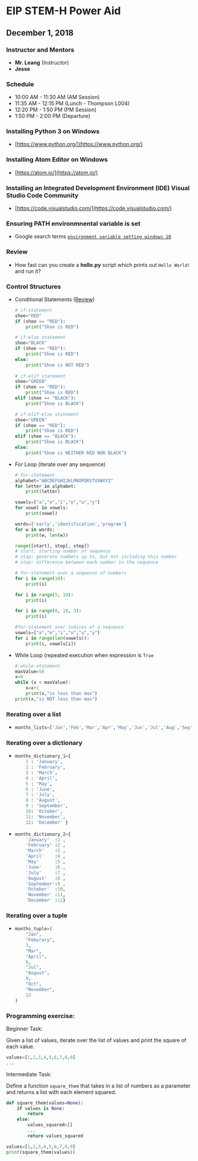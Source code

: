 # EIP STEM-H Power Aid
## December 1, 2018

### Instructor and Mentors

*  **Mr. Leang** (Instructor) 
*  **Jesse**

### Schedule

*  10:00 AM - 11:30 AM (AM Session)
*  11:35 AM - 12:15 PM (Lunch - Thompson L004)
*  12:20 PM - 1:50 PM (PM Session)
*  1:50 PM - 2:00 PM (Departure)

### Installing Python 3 on Windows
  * [https://www.python.org/](https://www.python.org/)

### Installing Atom Editor on Windows
  *  [https://atom.io/](https://atom.io/)

### Installing an Integrated Development Environment (IDE) Visual Studio Code Community
  *  [https://code.visualstudio.com/](https://code.visualstudio.com/)

### Ensuring PATH environmnental variable is set
  * Google search terms [`environment variable setting windows 10`](https://www.google.com/search?num=100&q=environment+variable+setting+windows+10&spell=1&sa=X&ved=0ahUKEwjBhdSXq_3eAhXCo4MKHXdDBW8QBQgpKAA&biw=954&bih=1022)

### Review
  *  How fast can you create a **hello.py** script which prints out `Hello World!` and run it?

### Control Structures
  *  Conditional Statements ([Review](../session-2/README.md))

        ```python
        # if-statement
        shoe="RED"
        if (shoe == "RED"):
            print("Shoe is RED")
        
        # if-else statement
        shoe="BLACK"
        if (shoe == "RED"):
            print("Shoe is RED")
        else:
            print("Shoe is NOT RED")
    
        # if-elif statement
        shoe="GREEN"
        if (shoe == "RED"):
            print("Shoe is RED")
        elif (shoe == "BLACK"):
            print("Shoe is BLACK")
        
        # if-elif-else statement
        shoe="GREEN"
        if (shoe == "RED"):
            print("Shoe is RED")
        elif (shoe == "BLACK"):
            print("Shoe is BLACK")
        else:
            print("Shoe is NEITHER RED NOR BLACK")
        ```

  *  For Loop (iterate over any sequence)

        ```python
        # for-statement
        alphabet="ABCDEFGHIJKLMNOPQRSTUVWXYZ"
        for letter in alphabet:
            print(letter)
        
        vowels=["a","e","i","o","u","y"]
        for vowel in vowels:
            print(vowel)
        
        words=['early','identification','program']
        for w in words:
            print(w, len(w))

        ```
        

        ```python
        range([start], stop[, step])
        # start: starting number of sequence
        # stop: generate numbers up to, but not including this number
        # step: difference between each number in the sequence
        ```

        ```python
        # for-statement over a sequence of numbers
        for i in range(10):
            print(i)
        
        for i in range(5, 10):
            print(i)

        for i in range(0, 10, 3):
            print(i)

        #for-statement over indices of a sequence
        vowels=["a","e","i","o","u","y"]
        for i in range(len(vowels)):
            print(i, vowels[i])
        ```

  *  While Loop (repeated execution when expression is `True`
  

        ```python
        # while-statement
        maxValue=50
        x=0
        while (x < maxValue):
            x=x+1
            print(x,"is less than max")
        print(x,"is NOT less than max")
        ```

### Iterating over a list

  *  ```python
     months_lists=['Jan','Feb','Mar','Apr','May','Jun','Jul','Aug','Sep','Oct','Nov','Dec']
     ```

### Iterating over a dictionary

  *  ```python
     months_dictionary_1={
         1 : 'January',
         2 : 'February',
         3 : 'March',
         4 : 'April',
         5 : 'May',
         6 : 'June',
         7 : 'July',
         8 : 'August',
         9 : 'September',
         10: 'October',
         11: 'November',
         12: 'December' }
     ```
  
  *  ```python
     months_dictionary_2={
         'January'  :1 ,
         'February' :2 ,
         'March'    :3 ,
         'April'    :4 ,
         'May'      :5 ,
         'June'     :6 ,
         'July'     :7 ,
         'August'   :8 ,
         'September':9 ,
         'October'  :10,
         'November' :11,
         'December' :12}
     ```

### Iterating over a tuple

   *  ```python
      months_tuple=(
          "Jan",
          "Feburary",
          3,
          "Mar",
          "April",
          6,
          "Jul",
          "August",
          9,
          "Oct",
          "November",
          12
      )

### Programming exercise:

Beginner Task:

Given a list of values, iterate over the list of values and print the square of each value.

```python
values=[1,2,3,4,5,6,7,8,9]
...
```

Intermediate Task:

Define a function `square_them` that takes in a list of numbers as a parameter and returns a list with each element squared.


```python
def square_them(values=None):
    if values is None:
        return
    else:
        values_squared=[]
        ...
        return values_squared

values=[1,2,3,4,5,6,7,8,9]
print(square_them(values))
```
